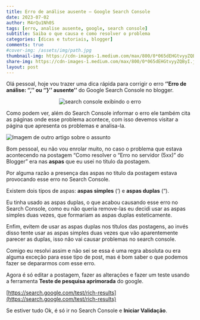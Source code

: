 ```yaml
---
title: Erro de análise ausente — Google Search Console
date: 2023-07-02
author: M4rQu1Nh0S
tags: [erro, analise ausente, google, search console]
subtitle: Saiba o que causa e como resolver o problema
categories: [dicas e tutoriais, blogger]
comments: true
#cover-img: /assets/img/path.jpg
thumbnail-img: https://cdn-images-1.medium.com/max/800/0*065dEHGtvyyZQByI.jpg
share-img: https://cdn-images-1.medium.com/max/800/0*065dEHGtvyyZQByI.jpg
layout: post
---
```


Olá pessoal, hoje vou trazer uma dica rápida para corrigir o erro **‘’Erro de análise: ‘’,’’ ou ‘’}’’ ausente’’** do Google Search Console no blogger.

<p align='center'><img alt='search console exibindo o erro' src="https://cdn-images-1.medium.com/max/800/0*065dEHGtvyyZQByI.jpg"/></p>

Como podem ver, além do Search Console informar o erro ele também cita as páginas onde esse problema acontece, com isso devemos visitar a página que apresenta os problemas e analisa-la.

![Imagem de outro artigo sobre o assunto](https://cdn-images-1.medium.com/max/800/0*o0Tp3_rCmol0P5io.jpg)

Bom pessoal, eu não vou enrolar muito, no caso o problema que estava acontecendo na postagem “Como resolver o “Erro no servidor (5xx)” do Blogger” era nas **aspas** que eu usei no titulo da postagem.

Por alguma razão a presença das aspas no titulo da postagem estava provocando esse erro no Search Console.

Existem dois tipos de aspas: **aspas simples** (‘) e **aspas duplas** (“).

Eu tinha usado as aspas duplas, o que acabou causando esse erro no Search Console, como eu não queria remove-las eu decidi usar as aspas simples duas vezes, que formariam as aspas duplas esteticamente.

Enfim, evitem de usar as aspas duplas nos títulos das postagens, ao invés disso tente usar as aspas simples duas vezes que vão aparentemente parecer as duplas, isso não vai causar problemas no search console.

Comigo eu resolvi assim e não sei se essa é uma regra absoluta ou era alguma exceção para esse tipo de post, mas é bom saber o que podemos fazer se depararmos com esse erro.

Agora é só editar a postagem, fazer as alterações e fazer um teste usando a ferramenta **Teste de pesquisa aprimorada** do google.

[https://search.google.com/test/rich-results](https://search.google.com/test/rich-results)

Se estiver tudo Ok, é só ir no Search Console e **Iniciar Validação**.
